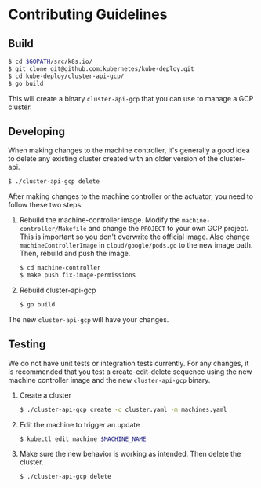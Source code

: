 # Contributing Guidelines

## Build

```bash
$ cd $GOPATH/src/k8s.io/
$ git clone git@github.com:kubernetes/kube-deploy.git
$ cd kube-deploy/cluster-api-gcp/
$ go build
```

This will create a binary `cluster-api-gcp` that you can use to manage a GCP cluster.

## Developing

When making changes to the machine controller, it's generally a good idea to delete any existing cluster created with an older version of the cluster-api.

```bash
$ ./cluster-api-gcp delete
```

After making changes to the machine controller or the actuator, you need to follow these two steps:

1. Rebuild the machine-controller image. Modify the `machine-controller/Makefile` and change the `PROJECT` to your own GCP project. This is important so you don't overwrite the official image. Also change `machineControllerImage` in `cloud/google/pods.go` to the new image path. Then, rebuild and push the image.

	```bash
	$ cd machine-controller
	$ make push fix-image-permissions
	```

2. Rebuild cluster-api-gcp

	```bash
	$ go build
	```

The new `cluster-api-gcp` will have your changes.

## Testing

We do not have unit tests or integration tests currently. For any changes, it is recommended that you test a create-edit-delete sequence using the new machine controller image and the new `cluster-api-gcp` binary.

1. Create a cluster

	```bash
	$ ./cluster-api-gcp create -c cluster.yaml -m machines.yaml
	```

2. Edit the machine to trigger an update

	```bash
	$ kubectl edit machine $MACHINE_NAME
	```

3. Make sure the new behavior is working as intended. Then delete the cluster.

	```bash
	$ ./cluster-api-gcp delete
	```
